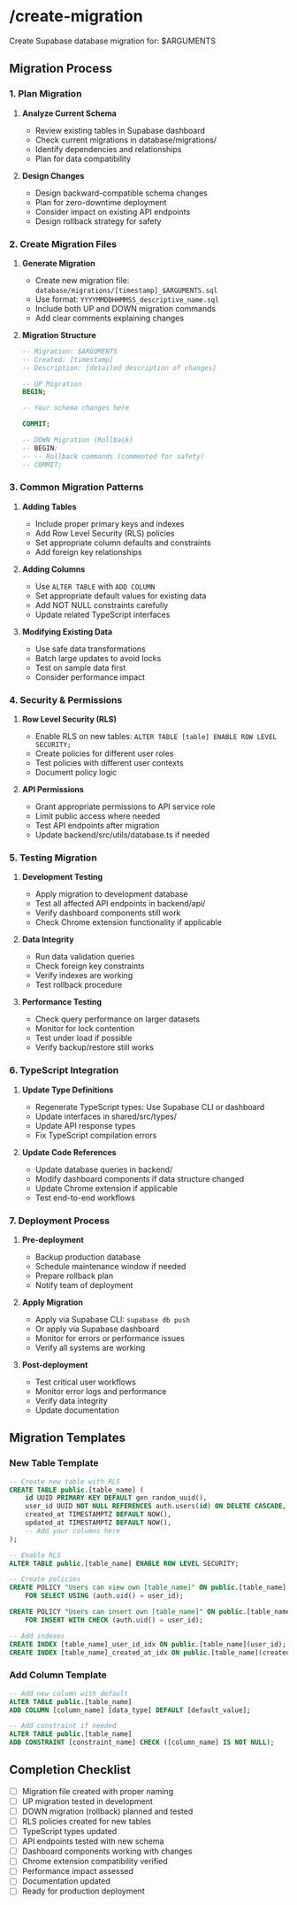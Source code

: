 # /create-migration

Create Supabase database migration for: $ARGUMENTS

## Migration Process

### 1. Plan Migration

1. **Analyze Current Schema**
   - Review existing tables in Supabase dashboard
   - Check current migrations in database/migrations/
   - Identify dependencies and relationships
   - Plan for data compatibility

2. **Design Changes**
   - Design backward-compatible schema changes
   - Plan for zero-downtime deployment
   - Consider impact on existing API endpoints
   - Design rollback strategy for safety

### 2. Create Migration Files

1. **Generate Migration**
   - Create new migration file: `database/migrations/[timestamp]_$ARGUMENTS.sql`
   - Use format: `YYYYMMDDHHMMSS_descriptive_name.sql`
   - Include both UP and DOWN migration commands
   - Add clear comments explaining changes

2. **Migration Structure**

   ```sql
   -- Migration: $ARGUMENTS
   -- Created: [timestamp]
   -- Description: [detailed description of changes]

   -- UP Migration
   BEGIN;

   -- Your schema changes here

   COMMIT;

   -- DOWN Migration (Rollback)
   -- BEGIN;
   -- -- Rollback commands (commented for safety)
   -- COMMIT;
   ```

### 3. Common Migration Patterns

1. **Adding Tables**
   - Include proper primary keys and indexes
   - Add Row Level Security (RLS) policies
   - Set appropriate column defaults and constraints
   - Add foreign key relationships

2. **Adding Columns**
   - Use `ALTER TABLE` with `ADD COLUMN`
   - Set appropriate default values for existing data
   - Add NOT NULL constraints carefully
   - Update related TypeScript interfaces

3. **Modifying Existing Data**
   - Use safe data transformations
   - Batch large updates to avoid locks
   - Test on sample data first
   - Consider performance impact

### 4. Security & Permissions

1. **Row Level Security (RLS)**
   - Enable RLS on new tables: `ALTER TABLE [table] ENABLE ROW LEVEL SECURITY;`
   - Create policies for different user roles
   - Test policies with different user contexts
   - Document policy logic

2. **API Permissions**
   - Grant appropriate permissions to API service role
   - Limit public access where needed
   - Test API endpoints after migration
   - Update backend/src/utils/database.ts if needed

### 5. Testing Migration

1. **Development Testing**
   - Apply migration to development database
   - Test all affected API endpoints in backend/api/
   - Verify dashboard components still work
   - Check Chrome extension functionality if applicable

2. **Data Integrity**
   - Run data validation queries
   - Check foreign key constraints
   - Verify indexes are working
   - Test rollback procedure

3. **Performance Testing**
   - Check query performance on larger datasets
   - Monitor for lock contention
   - Test under load if possible
   - Verify backup/restore still works

### 6. TypeScript Integration

1. **Update Type Definitions**
   - Regenerate TypeScript types: Use Supabase CLI or dashboard
   - Update interfaces in shared/src/types/
   - Update API response types
   - Fix TypeScript compilation errors

2. **Update Code References**
   - Update database queries in backend/
   - Modify dashboard components if data structure changed
   - Update Chrome extension if applicable
   - Test end-to-end workflows

### 7. Deployment Process

1. **Pre-deployment**
   - Backup production database
   - Schedule maintenance window if needed
   - Prepare rollback plan
   - Notify team of deployment

2. **Apply Migration**
   - Apply via Supabase CLI: `supabase db push`
   - Or apply via Supabase dashboard
   - Monitor for errors or performance issues
   - Verify all systems are working

3. **Post-deployment**
   - Test critical user workflows
   - Monitor error logs and performance
   - Verify data integrity
   - Update documentation

## Migration Templates

### New Table Template

```sql
-- Create new table with RLS
CREATE TABLE public.[table_name] (
    id UUID PRIMARY KEY DEFAULT gen_random_uuid(),
    user_id UUID NOT NULL REFERENCES auth.users(id) ON DELETE CASCADE,
    created_at TIMESTAMPTZ DEFAULT NOW(),
    updated_at TIMESTAMPTZ DEFAULT NOW(),
    -- Add your columns here
);

-- Enable RLS
ALTER TABLE public.[table_name] ENABLE ROW LEVEL SECURITY;

-- Create policies
CREATE POLICY "Users can view own [table_name]" ON public.[table_name]
    FOR SELECT USING (auth.uid() = user_id);

CREATE POLICY "Users can insert own [table_name]" ON public.[table_name]
    FOR INSERT WITH CHECK (auth.uid() = user_id);

-- Add indexes
CREATE INDEX [table_name]_user_id_idx ON public.[table_name](user_id);
CREATE INDEX [table_name]_created_at_idx ON public.[table_name](created_at);
```

### Add Column Template

```sql
-- Add new column with default
ALTER TABLE public.[table_name]
ADD COLUMN [column_name] [data_type] DEFAULT [default_value];

-- Add constraint if needed
ALTER TABLE public.[table_name]
ADD CONSTRAINT [constraint_name] CHECK ([column_name] IS NOT NULL);
```

## Completion Checklist

- [ ] Migration file created with proper naming
- [ ] UP migration tested in development
- [ ] DOWN migration (rollback) planned and tested
- [ ] RLS policies created for new tables
- [ ] TypeScript types updated
- [ ] API endpoints tested with new schema
- [ ] Dashboard components working with changes
- [ ] Chrome extension compatibility verified
- [ ] Performance impact assessed
- [ ] Documentation updated
- [ ] Ready for production deployment
